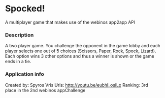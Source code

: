 Spocked!
====================
A multiplayer game that makes use of the webinos app2app API

### Description
A two player game. You challenge the opponent in the game lobby and each player selects one out of 5 choices (Scissors, Paper, Rock, Spock, Lizard). Each option wins 3 other options and thus a winner is shown or the game ends in a tie.

### Application info
Created by: Spyros Vris
Urls: http://youtu.be/eubhI_osiLo
Ranking: 3rd place in the 2nd webinos appChallenge